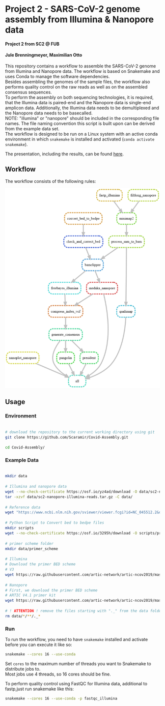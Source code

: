# Project 2 - SARS-CoV-2 genome assembly from Illumina & Nanopore data
#### Project 2 from SC2 @ FUB
#### Jule Brenningmeyer, Maximilian Otto

This repository contains a workflow to assemble the SARS-CoV-2 genome from Illumina and Nanopore data. The workflow is based on Snakemake and uses Conda to manage the software dependencies.  
Besides assembling the genomes of the sample files, the workflow also performs quality control on the raw reads as well as on the assembled consensus sequences.  
To perform the assembly on both sequencing technologies, it is required, that the Illumina data is paired-end and the Nanopore data is single-end amplicon data. Additionally, the Illumina data needs to be demultiplexed and the Nanopore data needs to be basecalled.  
NOTE: "illumina" or "nanopore" should be included in the corresponding file names. The file naming convention this script is built upon can be derived from the example data set.    
The workflow is designed to be run on a Linux system with an active conda environment in which `snakemake` is installed and activated (`conda activate snakemake`).  

The presentation, including the results, can be found [here](https://docs.google.com/presentation/d/139hQzr9hJuHUSIcze_c5MqbzL4uuP447vb-4YYWZpiE/edit?usp=sharing).

## Workflow
The workflow consists of the following rules:

![Workflow](snakemake_rules_workflow_graphviz.png)


## Usage
### Environment

```bash

# download the repository to the current working directory using git 
git clone https://github.com/Scaramir/Covid-Assembly.git

cd Covid-Assembly/
```

### Example Data

```bash

mkdir data

# Illumina and nanopore data
wget --no-check-certificate https://osf.io/yz4ad/download -O data/sc2-nanopore-illumina-reads.tar.gz
tar -xzvf data/sc2-nanopore-illumina-reads.tar.gz -C data/

# Reference data
wget "https://www.ncbi.nlm.nih.gov/sviewer/viewer.fcgi?id=NC_045512.2&db=nuccore&report=fasta&retmode=text&withmarkup=on&tool=portal&log$=seqview&maxdownloadsize=1000000" -O data/NC_045512.2.fasta

# Python Script to Convert bed to bedpe files
mkdir scripts
wget --no-check-certificate https://osf.io/3295h/download -O scripts/primerbed2bedpe.py

# primer scheme folder
mkdir data/primer_scheme

# Illumina
# Download the primer BED scheme
# V3
wget https://raw.githubusercontent.com/artic-network/artic-ncov2019/master/primer_schemes/nCoV-2019/V3/nCoV-2019.scheme.bed -O data/primer_scheme/V3-nCoV-2019.scheme.bed

# Nanopore
# First, we download the primer BED scheme
# ARTIC V4.1 primer kit
wget https://raw.githubusercontent.com/artic-network/artic-ncov2019/master/primer_schemes/nCoV-2019/V4.1/SARS-CoV-2.scheme.bed -O data/primer_scheme/V4.1-SARS-CoV-2.scheme.bed

# ! ATTENTION ! remove the files starting with "._" from the data folder
rm data/*/**/._*

```

### Run
To run the workflow, you need to have `snakemake` installed and activate before you can execute it like so:
```bash
snakemake --cores 16 --use-conda
```
Set `cores` to the maximum number of threads you want to Snakemake to distribute jobs to.   
Most jobs use 4 threads, so 16 cores should be fine.

To perform quality control using FastQC for Illumina data, additional to fastp,just run snakemake like this: 
```bash
snakemake --cores 16 --use-conda -p fastqc_illumina
```
